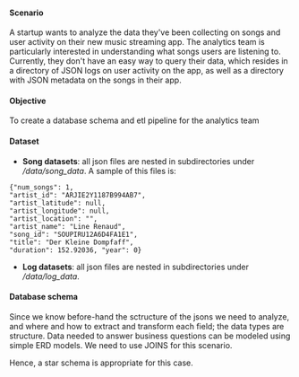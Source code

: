 #### Scenario

A startup wants to analyze the data they've been collecting on songs and user activity on their new music streaming app. 
The analytics team is particularly interested in understanding what songs users are listening to. 
Currently, they don't have an easy way to query their data, which resides in a directory of JSON logs on user activity on the app, as well as a directory with JSON metadata on the songs in their app.

#### Objective

To create a database schema and etl pipeline for the analytics team

#### Dataset

- **Song datasets**: all json files are nested in subdirectories under */data/song_data*. A sample of this files is:

```
{"num_songs": 1, 
"artist_id": "ARJIE2Y1187B994AB7", 
"artist_latitude": null, 
"artist_longitude": null, 
"artist_location": "", 
"artist_name": "Line Renaud", 
"song_id": "SOUPIRU12A6D4FA1E1", 
"title": "Der Kleine Dompfaff", 
"duration": 152.92036, "year": 0}
```

- **Log datasets**: all json files are nested in subdirectories under */data/log_data*. 

#### Database schema

Since we know before-hand the sctructure of the jsons we need to analyze, and where and how to extract and transform each field; the data types are structure. Data needed to answer business questions can be modeled using simple ERD models. We need to use JOINS for this scenario.

Hence, a star schema is appropriate for this case.




















